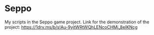 # Seppo
My scripts in the Seppo game project.
Link for the demonstration of the project: https://1drv.ms/b/s!Au-9yjtWRtWQhLENcoCHMj_8eIKNcg
